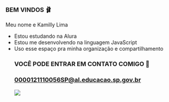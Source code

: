   ### BEM VINDOS 🩰
Meu nome e Kamilly Lima 

- Estou estudando na Alura
- Estou me desenvolvendo na linguagem JavaScript
- Uso esse espaço pra minha organização e compartilhamento 
  ### VOCÊ PODE ENTRAR EM CONTATO COMIGO 🩷
    ### 0000121110056SP@al.educacao.sp.gov.br
  ![](https://64.media.tumblr.com/tumblr_lsv4fdyz2i1r4pu6zo1_500.gif)

  
